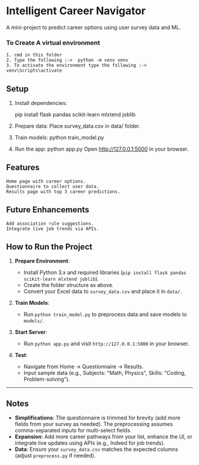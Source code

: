 # Intelligent Career Navigator

A mini-project to predict career options using user survey data and ML.
### To Create A virtual environment
    1. cmd in this folder
    2. Type the following :->  python -m venv venv
    3. To activate the environment type the following :-> venv\Scripts\activate
## Setup
1. Install dependencies:
   
   pip install flask pandas scikit-learn mlxtend joblib

2. Prepare data:
    Place survey_data.csv in data/ folder.
3. Train models:
    python train_model.py
4. Run the app:
    python app.py
Open http://127.0.0.1:5000 in your browser.
## Features
    Home page with career options.
    Questionnaire to collect user data.
    Results page with top 3 career predictions.
## Future Enhancements
    Add association rule suggestions.
    Integrate live job trends via APIs.
## How to Run the Project
1. **Prepare Environment**:
   - Install Python 3.x and required libraries (`pip install flask pandas scikit-learn mlxtend joblib`).
   - Create the folder structure as above.
   - Convert your Excel data to `survey_data.csv` and place it in `data/`.

2. **Train Models**:
   - Run `python train_model.py` to preprocess data and save models to `models/`.

3. **Start Server**:
   - Run `python app.py` and visit `http://127.0.0.1:5000` in your browser.

4. **Test**:
   - Navigate from Home → Questionnaire → Results.
   - Input sample data (e.g., Subjects: "Math, Physics", Skills: "Coding, Problem-solving").

---

## Notes
- **Simplifications**: The questionnaire is trimmed for brevity (add more fields from your survey as needed). The preprocessing assumes comma-separated inputs for multi-select fields.
- **Expansion**: Add more career pathways from your list, enhance the UI, or integrate live updates using APIs (e.g., Indeed for job trends).
- **Data**: Ensure your `survey_data.csv` matches the expected columns (adjust `preprocess.py` if needed).